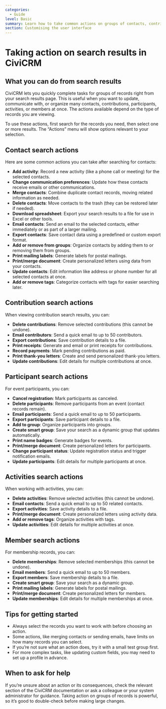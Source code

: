 ```yaml
---
categories:
  - Guide
level: Basic
summary: Learn how to take common actions on groups of contacts, contributions, participants, activities, and members directly from your search results in CiviCRM.
section: Customising the user interface
---
```


# Taking action on search results in CiviCRM

## What you can do from search results

CiviCRM lets you quickly complete tasks for groups of records right from your search results page. This is useful when you want to update, communicate with, or organize many contacts, contributions, participants, activities, or members at once. The actions available depend on the type of records you are viewing.

To use these actions, first search for the records you need, then select one or more results. The “Actions” menu will show options relevant to your selection.

## Contact search actions

Here are some common actions you can take after searching for contacts:

- **Add activity**: Record a new activity (like a phone call or meeting) for the selected contacts.
- **Change communication preferences**: Update how these contacts receive emails or other communications.
- **Merge contacts**: Combine duplicate contact records, moving related information as needed.
- **Delete contacts**: Move contacts to the trash (they can be restored later if needed).
- **Download spreadsheet**: Export your search results to a file for use in Excel or other tools.
- **Email contacts**: Send an email to the selected contacts, either immediately or as part of a larger mailing.
- **Export contacts**: Save contact data using a predefined or custom export format.
- **Add or remove from groups**: Organize contacts by adding them to or removing them from groups.
- **Print mailing labels**: Generate labels for postal mailings.
- **Print/merge document**: Create personalized letters using data from your contacts.
- **Update contacts**: Edit information like address or phone number for all selected contacts at once.
- **Add or remove tags**: Categorize contacts with tags for easier searching later.

## Contribution search actions

When viewing contribution search results, you can:

- **Delete contributions**: Remove selected contributions (this cannot be undone).
- **Email contributors**: Send a quick email to up to 50 contributors.
- **Export contributions**: Save contribution details to a file.
- **Print receipts**: Generate and email or print receipts for contributions.
- **Record payments**: Mark pending contributions as paid.
- **Print thank-you letters**: Create and send personalized thank-you letters.
- **Update contributions**: Edit details for multiple contributions at once.

## Participant search actions

For event participants, you can:

- **Cancel registration**: Mark participants as canceled.
- **Delete participants**: Remove participants from an event (contact records remain).
- **Email participants**: Send a quick email to up to 50 participants.
- **Export participants**: Save participant details to a file.
- **Add to group**: Organize participants into groups.
- **Create smart group**: Save your search as a dynamic group that updates automatically.
- **Print name badges**: Generate badges for events.
- **Print/merge document**: Create personalized letters for participants.
- **Change participant status**: Update registration status and trigger notification emails.
- **Update participants**: Edit details for multiple participants at once.

## Activities search actions

When working with activities, you can:

- **Delete activities**: Remove selected activities (this cannot be undone).
- **Email contacts**: Send a quick email to up to 50 related contacts.
- **Export activities**: Save activity details to a file.
- **Print/merge document**: Create personalized letters using activity data.
- **Add or remove tags**: Organize activities with tags.
- **Update activities**: Edit details for multiple activities at once.

## Member search actions

For membership records, you can:

- **Delete memberships**: Remove selected memberships (this cannot be undone).
- **Email members**: Send a quick email to up to 50 members.
- **Export members**: Save membership details to a file.
- **Create smart group**: Save your search as a dynamic group.
- **Print mailing labels**: Generate labels for postal mailings.
- **Print/merge document**: Create personalized letters for members.
- **Update memberships**: Edit details for multiple memberships at once.

## Tips for getting started

- Always select the records you want to work with before choosing an action.
- Some actions, like merging contacts or sending emails, have limits on how many records you can select.
- If you’re not sure what an action does, try it with a small test group first.
- For more complex tasks, like updating custom fields, you may need to set up a profile in advance.

## When to ask for help

If you’re unsure about an action or its consequences, check the relevant section of the CiviCRM documentation or ask a colleague or your system administrator for guidance. Taking action on groups of records is powerful, so it’s good to double-check before making large changes.
